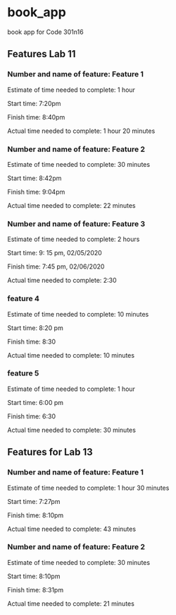 # book_app
book app for Code 301n16

## Features Lab 11

### Number and name of feature: Feature 1

Estimate of time needed to complete: 1 hour

Start time: 7:20pm

Finish time: 8:40pm

Actual time needed to complete: 1 hour 20 minutes

### Number and name of feature: Feature 2

Estimate of time needed to complete: 30 minutes

Start time: 8:42pm

Finish time: 9:04pm

Actual time needed to complete: 22 minutes

### Number and name of feature: Feature 3

Estimate of time needed to complete: 2 hours

Start time: 9: 15 pm, 02/05/2020

Finish time: 7:45 pm, 02/06/2020

Actual time needed to complete: 2:30
### feature 4
Estimate of time needed to complete: 10 minutes 

Start time: 8:20 pm

Finish time: 8:30

Actual time needed to complete: 10 minutes

### feature 5
Estimate of time needed to complete: 1 hour

Start time: 6:00 pm

Finish time: 6:30

Actual time needed to complete: 30 minutes

## Features for Lab 13

### Number and name of feature: Feature 1

Estimate of time needed to complete: 1 hour 30 minutes

Start time: 7:27pm

Finish time: 8:10pm

Actual time needed to complete: 43 minutes

### Number and name of feature: Feature 2

Estimate of time needed to complete: 30 minutes

Start time: 8:10pm

Finish time: 8:31pm

Actual time needed to complete: 21 minutes
